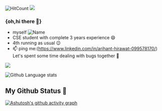 ![HitCount](http://hits.dwyl.com/arihant-2310/arihant-2310.svg)  <a href="https://github.com/arihant-2310"><img src="https://img.shields.io/github/followers/arihant-2310?label=Follow&style=social"></a>


### {oh,hi there 👋}
- myself
![Name](https://github.com/arihant-2310/arihant-2310/blob/master/name.gif)
- CSE student with complete 3 years experience 😄
- 4th running as usual 😉
- 📫 ping me:(https://www.linkedin.com/in/arihant-hirawat-099578170/)
        <br>Let's spent some time dealing with bugs together 👯 
<img src="https://github-readme-stats.vercel.app/api?username=arihant-2310&&show_icons=true&title_color=ffffff&icon_color=bb2acf&text_color=daf7dc&bg_color=191919">


<!--
**arihant-2310/arihant-2310** is a ✨ _special_ ✨ repository because its `README.md` (this file) appears on your GitHub profile.

Here are some ideas to get you started:

- 🔭 I’m currently working on ...
- 🌱 I’m currently learning ...
- 👯 I’m looking to collaborate on ...
- 🤔 I’m looking for help with ...
- 💬 Ask me about ...
- 📫 How to reach me: ...
- 😄 Pronouns: ...
- ⚡ Fun fact: ...
-->

![Github Language stats](https://github-readme-stats.vercel.app/api/top-langs/?username=arihant-2310&langs_count=5&theme=dracula)

## My Github Status 🦸
[![Ashutosh's github activity graph](https://activity-graph.herokuapp.com/graph?username=Ashutosh00710)](https://github.com/ashutosh00710/github-readme-activity-graph)
